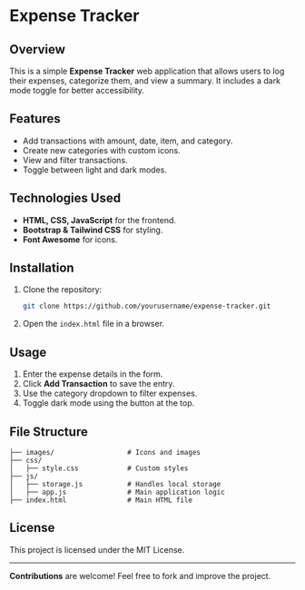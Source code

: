 # Expense Tracker

## Overview
This is a simple **Expense Tracker** web application that allows users to log their expenses, categorize them, and view a summary. It includes a dark mode toggle for better accessibility.

## Features
- Add transactions with amount, date, item, and category.
- Create new categories with custom icons.
- View and filter transactions.
- Toggle between light and dark modes.

## Technologies Used
- **HTML, CSS, JavaScript** for the frontend.
- **Bootstrap & Tailwind CSS** for styling.
- **Font Awesome** for icons.

## Installation
1. Clone the repository:
   ```sh
   git clone https://github.com/yourusername/expense-tracker.git
   ```
2. Open the `index.html` file in a browser.

## Usage
1. Enter the expense details in the form.
2. Click **Add Transaction** to save the entry.
3. Use the category dropdown to filter expenses.
4. Toggle dark mode using the button at the top.

## File Structure
```
├── images/                  # Icons and images
├── css/
│   ├── style.css            # Custom styles
├── js/
│   ├── storage.js           # Handles local storage
│   ├── app.js               # Main application logic
├── index.html               # Main HTML file
```

## License
This project is licensed under the MIT License.

---

**Contributions** are welcome! Feel free to fork and improve the project.

